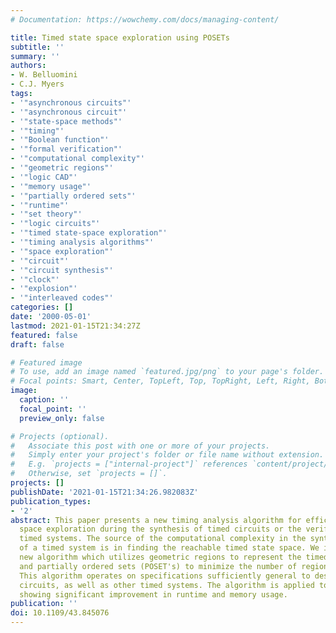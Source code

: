 ```yaml
---
# Documentation: https://wowchemy.com/docs/managing-content/

title: Timed state space exploration using POSETs
subtitle: ''
summary: ''
authors:
- W. Belluomini
- C.J. Myers
tags:
- '"asynchronous circuits"'
- '"asynchronous circuit"'
- '"state-space methods"'
- '"timing"'
- '"Boolean function"'
- '"formal verification"'
- '"computational complexity"'
- '"geometric regions"'
- '"logic CAD"'
- '"memory usage"'
- '"partially ordered sets"'
- '"runtime"'
- '"set theory"'
- '"logic circuits"'
- '"timed state-space exploration"'
- '"timing analysis algorithms"'
- '"space exploration"'
- '"circuit"'
- '"circuit synthesis"'
- '"clock"'
- '"explosion"'
- '"interleaved codes"'
categories: []
date: '2000-05-01'
lastmod: 2021-01-15T21:34:27Z
featured: false
draft: false

# Featured image
# To use, add an image named `featured.jpg/png` to your page's folder.
# Focal points: Smart, Center, TopLeft, Top, TopRight, Left, Right, BottomLeft, Bottom, BottomRight.
image:
  caption: ''
  focal_point: ''
  preview_only: false

# Projects (optional).
#   Associate this post with one or more of your projects.
#   Simply enter your project's folder or file name without extension.
#   E.g. `projects = ["internal-project"]` references `content/project/deep-learning/index.md`.
#   Otherwise, set `projects = []`.
projects: []
publishDate: '2021-01-15T21:34:26.982083Z'
publication_types:
- '2'
abstract: This paper presents a new timing analysis algorithm for efficient state
  space exploration during the synthesis of timed circuits or the verification of
  timed systems. The source of the computational complexity in the synthesis or verification
  of a timed system is in finding the reachable timed state space. We introduce a
  new algorithm which utilizes geometric regions to represent the timed state space
  and partially ordered sets (POSET's) to minimize the number of regions necessary.
  This algorithm operates on specifications sufficiently general to describe practical
  circuits, as well as other timed systems. The algorithm is applied to several examples
  showing significant improvement in runtime and memory usage.
publication: ''
doi: 10.1109/43.845076
---
```

